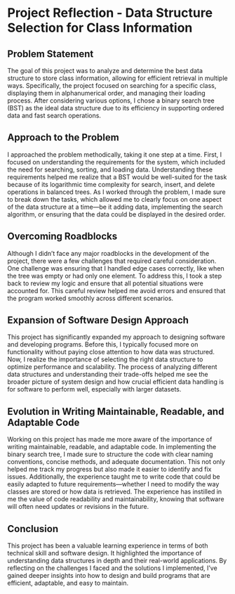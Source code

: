 # Project Reflection - Data Structure Selection for Class Information
## Problem Statement
The goal of this project was to analyze and determine the best data structure to store class information, allowing for efficient retrieval in multiple ways. Specifically, the project focused on searching for a specific class, displaying them in alphanumerical order, and managing their loading process. After considering various options, I chose a binary search tree (BST) as the ideal data structure due to its efficiency in supporting ordered data and fast search operations.

## Approach to the Problem
I approached the problem methodically, taking it one step at a time. First, I focused on understanding the requirements for the system, which included the need for searching, sorting, and loading data. Understanding these requirements helped me realize that a BST would be well-suited for the task because of its logarithmic time complexity for search, insert, and delete operations in balanced trees. As I worked through the problem, I made sure to break down the tasks, which allowed me to clearly focus on one aspect of the data structure at a time—be it adding data, implementing the search algorithm, or ensuring that the data could be displayed in the desired order.

## Overcoming Roadblocks
Although I didn’t face any major roadblocks in the development of the project, there were a few challenges that required careful consideration. One challenge was ensuring that I handled edge cases correctly, like when the tree was empty or had only one element. To address this, I took a step back to review my logic and ensure that all potential situations were accounted for. This careful review helped me avoid errors and ensured that the program worked smoothly across different scenarios.

## Expansion of Software Design Approach
This project has significantly expanded my approach to designing software and developing programs. Before this, I typically focused more on functionality without paying close attention to how data was structured. Now, I realize the importance of selecting the right data structure to optimize performance and scalability. The process of analyzing different data structures and understanding their trade-offs helped me see the broader picture of system design and how crucial efficient data handling is for software to perform well, especially with larger datasets.

## Evolution in Writing Maintainable, Readable, and Adaptable Code
Working on this project has made me more aware of the importance of writing maintainable, readable, and adaptable code. In implementing the binary search tree, I made sure to structure the code with clear naming conventions, concise methods, and adequate documentation. This not only helped me track my progress but also made it easier to identify and fix issues. Additionally, the experience taught me to write code that could be easily adapted to future requirements—whether I need to modify the way classes are stored or how data is retrieved. The experience has instilled in me the value of code readability and maintainability, knowing that software will often need updates or revisions in the future.

## Conclusion
This project has been a valuable learning experience in terms of both technical skill and software design. It highlighted the importance of understanding data structures in depth and their real-world applications. By reflecting on the challenges I faced and the solutions I implemented, I’ve gained deeper insights into how to design and build programs that are efficient, adaptable, and easy to maintain.
